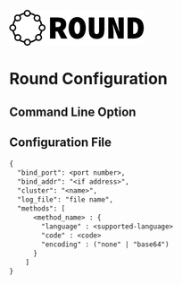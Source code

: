 ![round_logo](../img/round_logo.png)

# Round Configuration

## Command Line Option

## Configuration File

```
{
  "bind_port": <port number>,
  "bind_addr": "<if address>",
  "cluster": "<name>",
  "log_file": "file name",
  "methods": [
      <method_name> : {
        "language" : <supported-language>
        "code" : <code>
        "encoding" : ("none" | "base64")
      }
    ]
}
```
